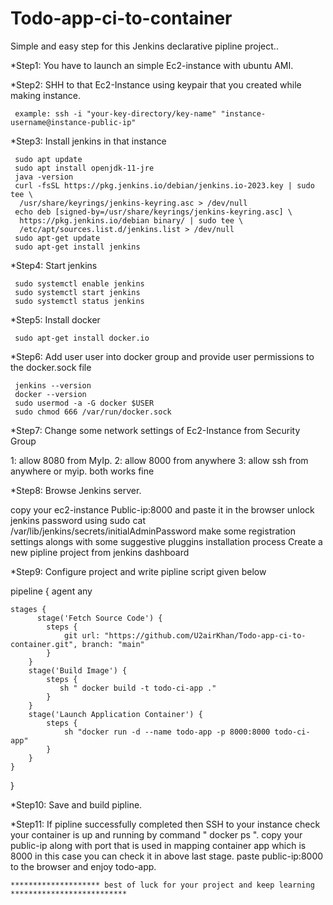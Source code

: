# Todo-app-ci-to-container

Simple and easy step for this Jenkins declarative pipline project..

*Step1: You have to launch an simple Ec2-instance with ubuntu AMI.

*Step2: SHH to that Ec2-Instance using keypair that you created while making instance.
    
     example: ssh -i "your-key-directory/key-name" "instance-username@instance-public-ip"

*Step3: Install jenkins in that instance
     
     sudo apt update
     sudo apt install openjdk-11-jre
     java -version
     curl -fsSL https://pkg.jenkins.io/debian/jenkins.io-2023.key | sudo tee \
      /usr/share/keyrings/jenkins-keyring.asc > /dev/null
     echo deb [signed-by=/usr/share/keyrings/jenkins-keyring.asc] \
      https://pkg.jenkins.io/debian binary/ | sudo tee \
      /etc/apt/sources.list.d/jenkins.list > /dev/null
     sudo apt-get update
     sudo apt-get install jenkins

*Step4: Start jenkins
     
     sudo systemctl enable jenkins
     sudo systemctl start jenkins
     sudo systemctl status jenkins

*Step5: Install docker
     
     sudo apt-get install docker.io

*Step6: Add user user into docker group and provide user permissions to the docker.sock file
     
     jenkins --version
     docker --version
     sudo usermod -a -G docker $USER
     sudo chmod 666 /var/run/docker.sock

*Step7: Change some network settings of Ec2-Instance from Security Group
  
  1: allow 8080 from MyIp.
  2: allow 8000 from anywhere
  3: allow ssh from anywhere or myip. both works fine

*Step8: Browse Jenkins server.
  
   copy your ec2-instance Public-ip:8000 and paste it in the browser
   unlock jenkins password using sudo cat /var/lib/jenkins/secrets/initialAdminPassword
   make some registration settings alongs with some suggestive pluggins installation process
   Create a new pipline project from jenkins dashboard

*Step9: Configure project and write pipline script given below
 
  pipeline {
    agent any

    stages {
          stage('Fetch Source Code') {
            steps {
                git url: "https://github.com/U2airKhan/Todo-app-ci-to-container.git", branch: "main"
            }
        }
        stage('Build Image') {
            steps {
               sh " docker build -t todo-ci-app ."
            }
        }
        stage('Launch Application Container') {
            steps {
                sh "docker run -d --name todo-app -p 8000:8000 todo-ci-app"
            }
        }
    }
  }

*Step10: Save and build pipline.

*Step11: If pipline successfully completed then SSH to your instance
   check your container is up and running by command " docker ps ".
   copy your public-ip along with port that is used in mapping container app which is 8000 in this case you can check it in above last stage.
   paste public-ip:8000 to the browser and enjoy todo-app.


    ******************** best of luck for your project and keep learning **************************

